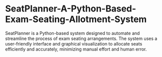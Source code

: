 # SeatPlanner-A-Python-Based-Exam-Seating-Allotment-System
SeatPlanner is a Python-based system designed to automate and streamline the process of exam seating arrangements. The system uses a user-friendly interface and graphical visualization to allocate seats efficiently and accurately, minimizing manual effort and human error.
